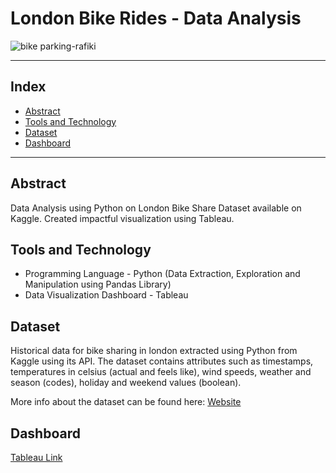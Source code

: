 # London Bike Rides - Data Analysis 

![bike parking-rafiki](https://github.com/MerwinRoy/London_Bike_Share_Data_Analysis/assets/46862684/bba6d5bb-2f3a-4e3a-9253-d6458d158bcb)

-----
## Index
  - [Abstract](#abstract)
  - [Tools and Technology](#tools-and-technology)
  - [Dataset](#dataset)
  - [Dashboard](#dashboard)
----- 

## Abstract
Data Analysis using Python on London Bike Share Dataset available on Kaggle.
Created impactful visualization using Tableau.

## Tools and Technology
- Programming Language - Python (Data Extraction, Exploration and Manipulation using Pandas Library) <br>
- Data Visualization Dashboard - Tableau
  
## Dataset
Historical data for bike sharing in london extracted using Python from Kaggle using its API.
The dataset contains attributes such as timestamps, temperatures in celsius (actual and feels like), wind speeds, weather and season (codes), holiday and weekend values (boolean).

More info about the dataset can be found here:
[Website](https://www.kaggle.com/datasets/hmavrodiev/london-bike-sharing-dataset/data)<br>


## Dashboard
[Tableau Link](https://www.kaggle.com/datasets/hmavrodiev/london-bike-sharing-dataset/data)
